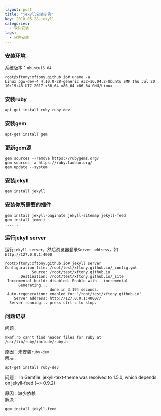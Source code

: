 ```yaml
---
layout: post
title: "jekyll安装示例"  
key: 2018-05-28-jekyll
categories:
  - 软件安装
tags:
  - 软件安装
---
```


### 安装环境   
系统版本：`ubuntu16.04` 

	root@xftony:xftony.github.io# uname -a
	Linux pgw-dev-4 4.10.0-28-generic #32~16.04.2-Ubuntu SMP Thu Jul 20 10:19:48 UTC 2017 x86_64 x86_64 x86_64 GNU/Linux

<!--more-->  

### 安装ruby  
    
    apt-get install ruby ruby-dev

### 安装gem  

    apt-get install gem

### 更新gem源  

	gem sources --remove https://rubygems.org/
	gem sources -a https://ruby.taobao.org/
	gem update --system
	
### 安装jekyll  

	gem install jekyll

### 安装你所需要的插件

    gem install jekyll-paginate jekyll-sitemap jekyll-feed
    gem install jemoji
    ......

### 运行jekyll server
运行`jekyll server`，然后浏览器登录`Server address`，如`http://127.0.0.1:4000`

    root@xftony:xftony.github.io# jekyll server     
	Configuration file: /root/test/xftony.github.io/_config.yml
	            Source: /root/test/xftony.github.io
	       Destination: /root/test/xftony.github.io/_site
	 Incremental build: disabled. Enable with --incremental
	      Generating... 
	                    done in 3.194 seconds.
	 Auto-regeneration: enabled for '/root/test/xftony.github.io'
	    Server address: http://127.0.0.1:4000//
	  Server running... press ctrl-c to stop.

### 问题记录

问题：
  
    mkmf.rb can't find header files for ruby at /usr/lib/ruby/include/ruby.h

原因：未安装`ruby-dev`  
解决：

    apt-get install ruby-dev



问题：
	  In Gemfile:
	    jekyll-text-theme was resolved to 1.5.0, which depends on
	      jekyll-feed (~> 0.9.2)   

原因：缺少依赖   
解决：
  
    gem install jekyll-feed